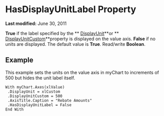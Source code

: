 
# HasDisplayUnitLabel Property

 **Last modified:** June 30, 2011

 **True** if the label specified by the ** [DisplayUnit](c86b932e-6314-068f-f06e-4f35ead883d4.md)**or  ** [DisplayUnitCustom](18e2e0ae-13a9-3e45-6c93-90946ad98ebc.md)**property is displayed on the value axis.  **False** if no units are displayed. The default value is **True**. Read/write  **Boolean**.

## Example

This example sets the units on the value axis in myChart to increments of 500 but hides the unit label itself.


```
With myChart.Axes(xlValue) 
 .DisplayUnit = xlCustom 
 .DisplayUnitCustom = 500 
 .AxisTitle.Caption = "Rebate Amounts" 
 .HasDisplayUnitLabel = False 
End With
```

